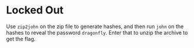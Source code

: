 # Locked Out

Use `zip2john` on the zip file to generate hashes, and then run `john` on the hashes to reveal the password `dragonfly`. Enter that to unzip the archive to get the flag.
